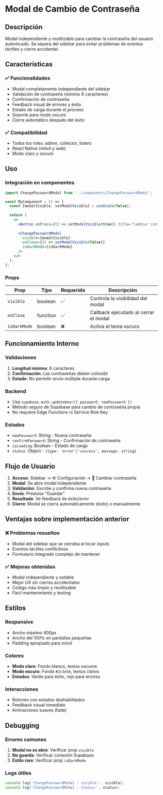 # Modal de Cambio de Contraseña

## Descripción
Modal independiente y reutilizable para cambiar la contraseña del usuario autenticado. Se separa del sidebar para evitar problemas de eventos táctiles y cierre accidental.

## Características

### ✅ **Funcionalidades**
- Modal completamente independiente del sidebar
- Validación de contraseña (mínimo 6 caracteres)
- Confirmación de contraseña
- Feedback visual de errores y éxito
- Estado de carga durante el proceso
- Soporte para modo oscuro
- Cierre automático después del éxito

### ✅ **Compatibilidad**
- Todos los roles: admin, collector, listero
- React Native (móvil y web)
- Modo claro y oscuro

## Uso

### Integración en componentes
```jsx
import ChangePasswordModal from '../components/ChangePasswordModal';

const MyComponent = () => {
  const [modalVisible, setModalVisible] = useState(false);
  
  return (
    <>
      <Button onPress={() => setModalVisible(true)} title="Cambiar contraseña" />
      
      <ChangePasswordModal
        visible={modalVisible}
        onClose={() => setModalVisible(false)}
        isDarkMode={isDarkMode}
      />
    </>
  );
};
```

### Props

| Prop | Tipo | Requerido | Descripción |
|------|------|-----------|-------------|
| `visible` | boolean | ✅ | Controla la visibilidad del modal |
| `onClose` | function | ✅ | Callback ejecutado al cerrar el modal |
| `isDarkMode` | boolean | ❌ | Activa el tema oscuro |

## Funcionamiento Interno

### Validaciones
1. **Longitud mínima**: 6 caracteres
2. **Confirmación**: Las contraseñas deben coincidir
3. **Estado**: No permitir envío múltiple durante carga

### Backend
- Usa `supabase.auth.updateUser({ password: newPassword })`
- Método seguro de Supabase para cambio de contraseña propia
- No requiere Edge Functions ni Service Role Key

### Estados
- `newPassword`: String - Nueva contraseña
- `confirmPassword`: String - Confirmación de contraseña  
- `isLoading`: Boolean - Estado de carga
- `status`: Object - `{type: 'error'|'success', message: string}`

## Flujo de Usuario

1. **Acceso**: Sidebar → ⚙️ Configuración → 🔑 Cambiar contraseña
2. **Modal**: Se abre modal independiente
3. **Validación**: Escribe y confirma nueva contraseña
4. **Envío**: Presiona "Guardar"
5. **Resultado**: Ve feedback de éxito/error
6. **Cierre**: Modal se cierra automáticamente (éxito) o manualmente

## Ventajas sobre implementación anterior

### ❌ **Problemas resueltos**
- Modal del sidebar que se cerraba al tocar inputs
- Eventos táctiles conflictivos
- Formulario integrado complejo de mantener

### ✅ **Mejoras obtenidas**
- Modal independiente y estable
- Mejor UX sin cierres accidentales
- Código más limpio y reutilizable
- Fácil mantenimiento y testing

## Estilos

### Responsive
- Ancho máximo 400px
- Ancho del 100% en pantallas pequeñas
- Padding apropiado para móvil

### Colores
- **Modo claro**: Fondo blanco, textos oscuros
- **Modo oscuro**: Fondo `#2c3e50`, textos claros
- **Estados**: Verde para éxito, rojo para errores

### Interacciones
- Botones con estados deshabilitados
- Feedback visual inmediato
- Animaciones suaves (fade)

## Debugging

### Errores comunes
1. **Modal no se abre**: Verificar prop `visible`
2. **No guarda**: Verificar conexión Supabase
3. **Estilo raro**: Verificar prop `isDarkMode`

### Logs útiles
```javascript
console.log('ChangePasswordModal - visible:', visible);
console.log('ChangePasswordModal - status:', status);
```
